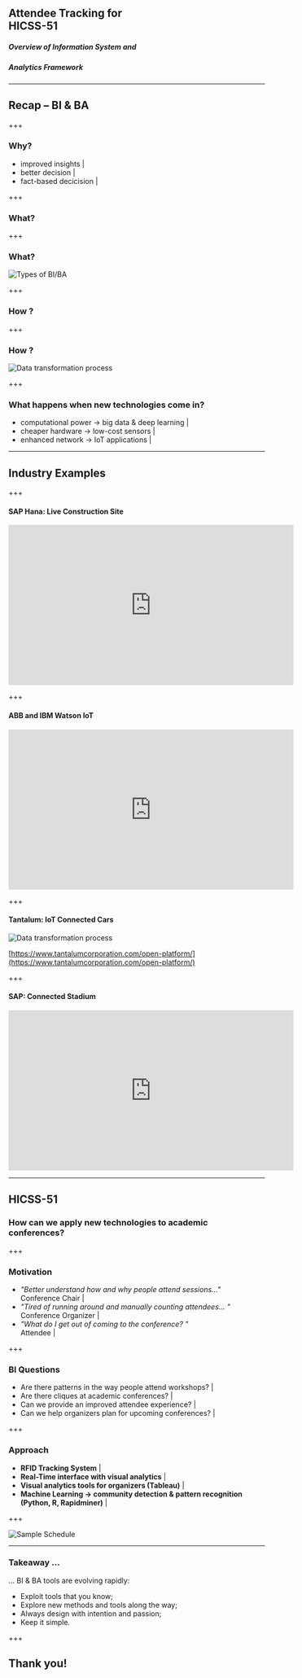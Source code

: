 ## Attendee Tracking for <br> HICSS-51
##### Overview of Information System and
##### Analytics Framework

---

## Recap – BI & BA

+++

### Why?

- improved insights |
- better decision  |
- fact-based decicision |


+++

### What?

+++

### What?
![Types of BI/BA](assets/BA_types.png)

+++

### How ?

+++

### How ?

![Data transformation process](assets/data_to_knowledge.png)

+++

### What happens when new technologies come in?

- computational power &rarr; big data & deep learning |
- cheaper hardware &rarr; low-cost sensors  |
- enhanced network &rarr; IoT applications |
---

## Industry Examples

+++

#### SAP Hana: Live Construction Site

<iframe width="560" height="315" src="https://www.youtube.com/embed/xNE5Goby2dc" frameborder="0" gesture="media" allow="encrypted-media" allowfullscreen></iframe>

+++

#### ABB and IBM Watson IoT

<iframe width="560" height="315" src="https://www.youtube.com/embed/-4CazFUHgDs" frameborder="0" gesture="media" allow="encrypted-media" allowfullscreen></iframe>

+++

#### Tantalum: IoT Connected Cars

![Data transformation process](assets/Tantalum.png)

[https://www.tantalumcorporation.com/open-platform/](https://www.tantalumcorporation.com/open-platform/)

+++

#### SAP: Connected Stadium

<iframe width="560" height="315" src="https://www.youtube.com/embed/Lx0q5XjR18Q" frameborder="0" gesture="media" allow="encrypted-media" allowfullscreen></iframe>

---

## HICSS-51

### How can we apply new technologies to academic conferences?

+++

### Motivation

- _"Better understand how and why people attend sessions..."_ <br> Conference Chair |
- _"Tired of running around and manually counting attendees... "_ <br> Conference Organizer |
- _"What do I get out of coming to the conference? "_ <br>Attendee |

+++

### BI Questions

- Are there patterns in the way people attend workshops? |
- Are there cliques at academic conferences?  |
- Can we provide an improved attendee experience? |
- Can we help organizers plan for upcoming conferences? |

+++

### Approach

- **RFID Tracking System**  |
- **Real-Time interface with visual analytics** |
- **Visual analytics tools for organizers (Tableau)** |
- **Machine Learning &rarr; community detection & pattern recognition (Python, R, Rapidminer)** |

+++

![Sample Schedule](assets/sample_graph.png)

---
### Takeaway  ...

... BI & BA tools are evolving rapidly:

- Exploit tools that you know;
- Explore new methods and tools along the way;
- Always design with intention and passion;
- Keep it simple.

+++

## Thank you!

